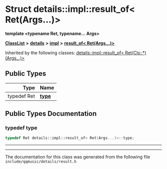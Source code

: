 

# Struct details::impl::result\_of&lt; Ret(Args...)&gt;

**template &lt;typename Ret, typename... Args&gt;**



[**ClassList**](annotated.md) **>** [**details**](namespacedetails.md) **>** [**impl**](namespacedetails_1_1impl.md) **>** [**result\_of&lt; Ret(Args...)&gt;**](structdetails_1_1impl_1_1result__of_3_01Ret_07Args_8_8_8_08_4.md)










Inherited by the following classes: [details::impl::result\_of&lt; Ret(Cls::\*)(Args...)&gt;](structdetails_1_1impl_1_1result__of_3_01Ret_07Cls_1_1_5_08_07Args_8_8_8_08_4.md)












## Public Types

| Type | Name |
| ---: | :--- |
| typedef Ret | [**type**](#typedef-type)  <br> |
















































## Public Types Documentation




### typedef type 

```C++
typedef Ret details::impl::result_of< Ret(Args...)>::type;
```




<hr>

------------------------------
The documentation for this class was generated from the following file `include/qqmusic/details/result.h`

